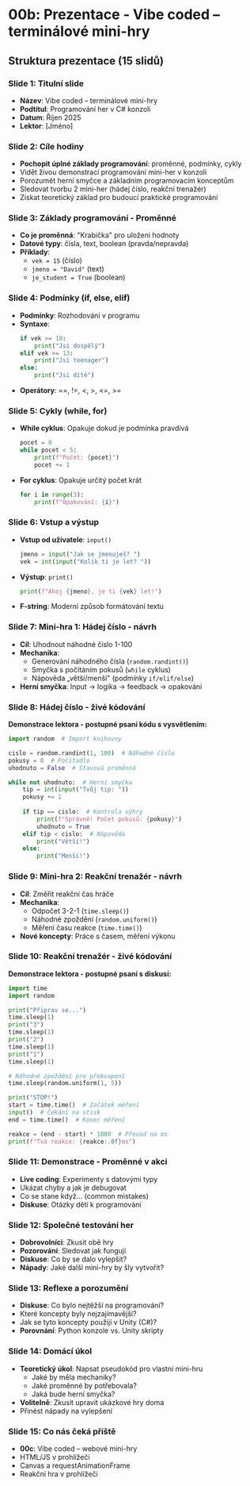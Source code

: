 # 00b: Prezentace - Vibe coded – terminálové mini-hry

## Struktura prezentace (15 slidů)

### Slide 1: Titulní slide
- **Název**: Vibe coded – terminálové mini-hry
- **Podtitul**: Programování her v C# konzoli
- **Datum**: Říjen 2025
- **Lektor**: [Jméno]

### Slide 2: Cíle hodiny
- **Pochopit úplné základy programování**: proměnné, podmínky, cykly
- Vidět živou demonstraci programování mini-her v konzoli
- Porozumět herní smyčce a základním programovacím konceptům
- Sledovat tvorbu 2 mini-her (hádej číslo, reakční trenažér)
- Získat teoretický základ pro budoucí praktické programování

### Slide 3: Základy programování - Proměnné
- **Co je proměnná**: "Krabička" pro uložení hodnoty
- **Datové typy**: čísla, text, boolean (pravda/nepravda)
- **Příklady**:
  - `vek = 15` (číslo)
  - `jmeno = "David"` (text)
  - `je_student = True` (boolean)

### Slide 4: Podmínky (if, else, elif)
- **Podmínky**: Rozhodování v programu
- **Syntaxe**:
  ```python
  if vek >= 18:
      print("Jsi dospělý")
  elif vek >= 13:
      print("Jsi teenager")
  else:
      print("Jsi dítě")
  ```
- **Operátory**: ==, !=, <, >, <=, >=

### Slide 5: Cykly (while, for)
- **While cyklus**: Opakuje dokud je podmínka pravdivá
  ```python
  pocet = 0
  while pocet < 5:
      print(f"Počet: {pocet}")
      pocet += 1
  ```
- **For cyklus**: Opakuje určitý počet krát
  ```python
  for i in range(3):
      print(f"Opakování: {i}")
  ```

### Slide 6: Vstup a výstup
- **Vstup od uživatele**: `input()`
  ```python
  jmeno = input("Jak se jmenuješ? ")
  vek = int(input("Kolik ti je let? "))
  ```
- **Výstup**: `print()`
  ```python
  print(f"Ahoj {jmeno}, je ti {vek} let!")
  ```
- **F-string**: Moderní způsob formátování textu

### Slide 7: Mini-hra 1: Hádej číslo - návrh
- **Cíl**: Uhodnout náhodné číslo 1-100
- **Mechanika**: 
  - Generování náhodného čísla (`random.randint()`)
  - Smyčka s počítáním pokusů (`while` cyklus)
  - Nápověda „větší/menší" (podmínky `if/elif/else`)
- **Herní smyčka**: Input → logika → feedback → opakování

### Slide 8: Hádej číslo - živé kódování
**Demonstrace lektora - postupné psaní kódu s vysvětlením:**
```python
import random  # Import knihovny

cislo = random.randint(1, 100)  # Náhodné číslo
pokusy = 0  # Počítadlo
uhodnuto = False  # Stavová proměnná

while not uhodnuto:  # Herní smyčka
    tip = int(input("Tvůj tip: "))
    pokusy += 1
    
    if tip == cislo:  # Kontrola výhry
        print(f"Správně! Počet pokusů: {pokusy}")
        uhodnuto = True
    elif tip < cislo:  # Nápověda
        print("Větší!")
    else:
        print("Menší!")
```

### Slide 9: Mini-hra 2: Reakční trenažér - návrh
- **Cíl**: Změřit reakční čas hráče
- **Mechanika**:
  - Odpočet 3-2-1 (`time.sleep()`)
  - Náhodné zpoždění (`random.uniform()`)
  - Měření času reakce (`time.time()`)
- **Nové koncepty**: Práce s časem, měření výkonu

### Slide 10: Reakční trenažér - živé kódování
**Demonstrace lektora - postupné psaní s diskusí:**
```python
import time
import random

print("Připrav se...")
time.sleep(1)
print("3")
time.sleep(1)
print("2")
time.sleep(1)
print("1")
time.sleep(1)

# Náhodné zpoždění pro překvapení
time.sleep(random.uniform(1, 5))

print("STOP!")
start = time.time()  # Začátek měření
input()  # Čekání na stisk
end = time.time()  # Konec měření

reakce = (end - start) * 1000  # Převod na ms
print(f"Tvá reakce: {reakce:.0f}ms")
```

### Slide 11: Demonstrace - Proměnné v akci
- **Live coding**: Experimenty s datovými typy
- Ukázat chyby a jak je debugovat
- Co se stane když... (common mistakes)
- **Diskuse**: Otázky dětí k programování

### Slide 12: Společné testování her
- **Dobrovolníci**: Zkusit obě hry
- **Pozorování**: Sledovat jak fungují
- **Diskuse**: Co by se dalo vylepšit?
- **Nápady**: Jaké další mini-hry by šly vytvořit?

### Slide 13: Reflexe a porozumění
- **Diskuse**: Co bylo nejtěžší na programování?
- Které koncepty byly nejzajímavější?
- Jak se tyto koncepty použijí v Unity (C#)?
- **Porovnání**: Python konzole vs. Unity skripty

### Slide 14: Domácí úkol
- **Teoretický úkol**: Napsat pseudokód pro vlastní mini-hru
  - Jaké by měla mechaniky?
  - Jaké proměnné by potřebovala?
  - Jaká bude herní smyčka?
- **Volitelně**: Zkusit upravit ukázkové hry doma
- Přinést nápady na vylepšení

### Slide 15: Co nás čeká příště
- **00c**: Vibe coded – webové mini-hry
- HTML/JS v prohlížeči
- Canvas a requestAnimationFrame
- Reakční hra v prohlížeči
